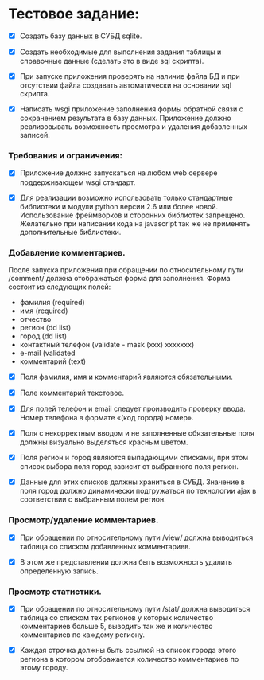 # Тестовое задание:  
- [x] Создать базу данных в СУБД sqlite. 
- [x] Создать необходимые для выполнения задания таблицы и справочные данные (сделать это в виде sql скрипта). 
- [x] При запуске приложения проверять на наличие файла БД и при отсутствии файла создавать автоматически на основании sql скрипта.
- [x] Написать wsgi приложение заполнения формы обратной связи с сохранением результата в базу данных. Приложение должно реализовывать возможность просмотра и удаления добавленных записей.


### Требования и ограничения: 
- [x] Приложение должно запускаться на любом web сервере поддерживающем wsgi стандарт. 
- [x] Для реализации возможно использовать только стандартные  библиотеки и модули python версии 2.6 или более новой. Использование фреймворков и сторонних библиотек запрещено. Желательно при написании кода на javascript так же не применять дополнительные библиотеки.


### Добавление комментариев. 

После запуска приложения при обращении по относительному пути /comment/ должна отображаться форма для заполнения. Форма состоит из следующих полей:

* фамилия (required)
* имя     (required)
* отчество
* регион  (dd list)
* город   (dd list)
* контактный телефон (validate - mask (xxx) xxxxxxx)
* e-mail              (validated
* комментарий (text)

- [x] Поля фамилия, имя и комментарий являются обязательными. 
- [x] Поле комментарий текстовое. 
- [x] Для полей телефон и email следует производить проверку ввода. Номер телефона в формате «(код города) номер». 
- [x] Поля с некорректным вводом и не заполненные обязательные поля должны визуально выделяться красным цветом. 
- [x] Поля регион и город являются выпадающими списками, при этом список выбора поля город зависит от выбранного поля регион. 
- [x] Данные для этих списков должны храниться в СУБД. Значение в поля город должно динамически подгружаться по технологии ajax в соответствии с выбранным полем регион.  


### Просмотр/удаление комментариев. 

- [x] При обращении по относительному пути /view/ должна выводиться таблица со списком добавленных комментариев. 
- [x] В этом же представлении должна быть возможность удалить определенную запись.


### Просмотр статистики.  

- [x] При обращении по относительному пути /stat/ должна выводиться таблица со списком тех регионов у которых количество комментариев больше 5, 
выводить так же и количество комментариев по каждому региону. 
- [x] Каждая строчка должны быть ссылкой на список города этого региона в котором отображается количество комментариев по этому городу.
 

